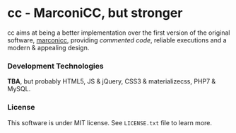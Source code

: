 # cc - MarconiCC, but stronger

cc aims at being a better implementation over the first version of the original software, [marconicc](https://github.com/marconivr/marconicc), providing _commented code_, reliable executions and a modern & appealing design.

### Development Technologies 

**TBA**, but probably HTML5, JS & jQuery, CSS3 & materializecss, PHP7 & MySQL.

### License

This software is under MIT license. See `LICENSE.txt` file to learn more.
